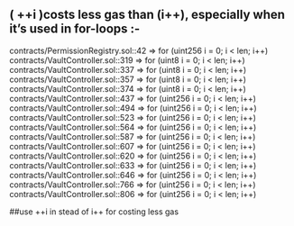 ## ( ++i )costs less gas than (i++), especially when it’s used in for-loops :-


contracts/PermissionRegistry.sol::42 => for (uint256 i = 0; i < len; i++) 
contracts/VaultController.sol::319 => for (uint8 i = 0; i < len; i++) 
contracts/VaultController.sol::337 => for (uint8 i = 0; i < len; i++) 
contracts/VaultController.sol::357 => for (uint8 i = 0; i < len; i++) 
contracts/VaultController.sol::374 => for (uint8 i = 0; i < len; i++) 
contracts/VaultController.sol::437 => for (uint256 i = 0; i < len; i++) 
contracts/VaultController.sol::494 => for (uint256 i = 0; i < len; i++) 
contracts/VaultController.sol::523 => for (uint256 i = 0; i < len; i++) 
contracts/VaultController.sol::564 => for (uint256 i = 0; i < len; i++) 
contracts/VaultController.sol::587 => for (uint256 i = 0; i < len; i++) 
contracts/VaultController.sol::607 => for (uint256 i = 0; i < len; i++) 
contracts/VaultController.sol::620 => for (uint256 i = 0; i < len; i++) 
contracts/VaultController.sol::633 => for (uint256 i = 0; i < len; i++) 
contracts/VaultController.sol::646 => for (uint256 i = 0; i < len; i++) 
contracts/VaultController.sol::766 => for (uint256 i = 0; i < len; i++) 
contracts/VaultController.sol::806 => for (uint256 i = 0; i < len; i++) 

##use ++i in stead of i++ for costing less gas
